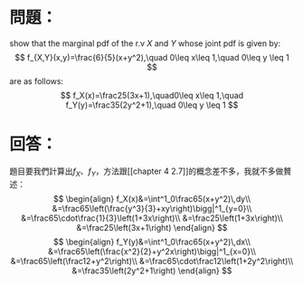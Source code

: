 # 問題：
show that the marginal pdf of the r.v $X$ and $Y$ whose joint pdf is given by:
$$
f_{X,Y}(x,y)=\frac{6}{5}(x+y^2),\quad 0\leq x\leq 1,\quad 0\leq y \leq 1
$$
are as follows:
$$
f_X(x)=\frac25(3x+1),\quad0\leq x\leq 1,\quad f_Y(y)=\frac35(2y^2+1),\quad 0\leq y \leq 1
$$
# 回答：
題目要我們計算出$f_X$、$f_Y$，方法跟[[chapter 4 2.7]]的概念差不多，我就不多做贅述：
$$
\begin{align}
f_X(x)&=\int^1_0\frac65(x+y^2)\,dy\\
&=\frac65\left(\frac{y^3}{3}+xy\right)\bigg|^1_{y=0}\\
&=\frac65\cdot\frac{1}{3}\left(1+3x\right)\\
&=\frac25\left(1+3x\right)\\
&=\frac25\left(3x+1\right)
\end{align}
$$
$$
\begin{align}
f_Y(y)&=\int^1_0\frac65(x+y^2)\,dx\\
&=\frac65\left(\frac{x^2}{2}+y^2x\right)\bigg|^1_{x=0}\\
&=\frac65\left(\frac12+y^2\right)\\
&=\frac65\cdot\frac12\left(1+2y^2\right)\\
&=\frac35\left(2y^2+1\right)
\end{align}
$$

